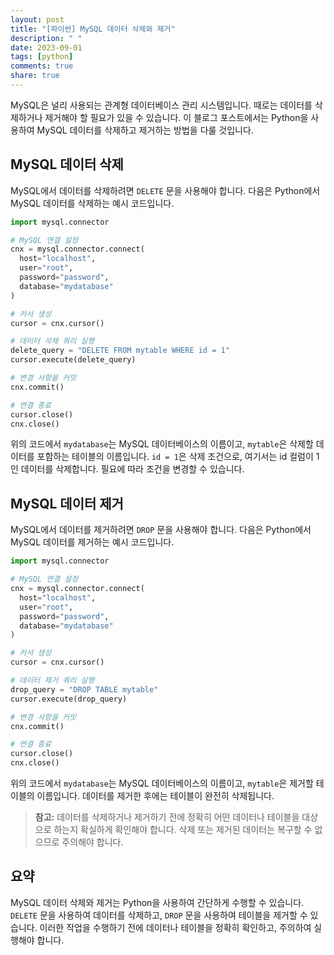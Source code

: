 ```yaml
---
layout: post
title: "[파이썬] MySQL 데이터 삭제와 제거"
description: " "
date: 2023-09-01
tags: [python]
comments: true
share: true
---
```


MySQL은 널리 사용되는 관계형 데이터베이스 관리 시스템입니다. 때로는 데이터를 삭제하거나 제거해야 할 필요가 있을 수 있습니다. 이 블로그 포스트에서는 Python을 사용하여 MySQL 데이터를 삭제하고 제거하는 방법을 다룰 것입니다.

## MySQL 데이터 삭제

MySQL에서 데이터를 삭제하려면 `DELETE` 문을 사용해야 합니다. 다음은 Python에서 MySQL 데이터를 삭제하는 예시 코드입니다.

```python
import mysql.connector

# MySQL 연결 설정
cnx = mysql.connector.connect(
  host="localhost",
  user="root",
  password="password",
  database="mydatabase"
)

# 커서 생성
cursor = cnx.cursor()

# 데이터 삭제 쿼리 실행
delete_query = "DELETE FROM mytable WHERE id = 1"
cursor.execute(delete_query)

# 변경 사항을 커밋
cnx.commit()

# 연결 종료
cursor.close()
cnx.close()
```

위의 코드에서 `mydatabase`는 MySQL 데이터베이스의 이름이고, `mytable`은 삭제할 데이터를 포함하는 테이블의 이름입니다. `id = 1`은 삭제 조건으로, 여기서는 id 컬럼이 1인 데이터를 삭제합니다. 필요에 따라 조건을 변경할 수 있습니다.

## MySQL 데이터 제거

MySQL에서 데이터를 제거하려면 `DROP` 문을 사용해야 합니다. 다음은 Python에서 MySQL 데이터를 제거하는 예시 코드입니다.

```python
import mysql.connector

# MySQL 연결 설정
cnx = mysql.connector.connect(
  host="localhost",
  user="root",
  password="password",
  database="mydatabase"
)

# 커서 생성
cursor = cnx.cursor()

# 데이터 제거 쿼리 실행
drop_query = "DROP TABLE mytable"
cursor.execute(drop_query)

# 변경 사항을 커밋
cnx.commit()

# 연결 종료
cursor.close()
cnx.close()
```

위의 코드에서 `mydatabase`는 MySQL 데이터베이스의 이름이고, `mytable`은 제거할 테이블의 이름입니다. 데이터를 제거한 후에는 테이블이 완전히 삭제됩니다.

> **참고:** 데이터를 삭제하거나 제거하기 전에 정확히 어떤 데이터나 테이블을 대상으로 하는지 확실하게 확인해야 합니다. 삭제 또는 제거된 데이터는 복구할 수 없으므로 주의해야 합니다.

## 요약

MySQL 데이터 삭제와 제거는 Python을 사용하여 간단하게 수행할 수 있습니다. `DELETE` 문을 사용하여 데이터를 삭제하고, `DROP` 문을 사용하여 테이블을 제거할 수 있습니다. 이러한 작업을 수행하기 전에 데이터나 테이블을 정확히 확인하고, 주의하여 실행해야 합니다.